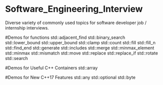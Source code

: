 # Software_Engineering_Interview
Diverse variety of commonly used topics for software developer job / internship interviews. 

#Demos for <algorithm> functions 
std::adjacent_find 
std::binary_search 
std::lower_bound
std::upper_bound 
std::clamp 
std::count 
std::fill 
std::fill_n 
std::find_end 
std::generate 
std::includes 
std::merge 
std::minmax_element 
std::minmax 
std::mismatch 
std::move 
std::replace 
std::replace_if 
std::rotate 
std::search 
  
#Demos for Useful C++ Containers 
std::array 

#Demos for New C++17 Features 
std::any 
std::optional 
std::byte 
